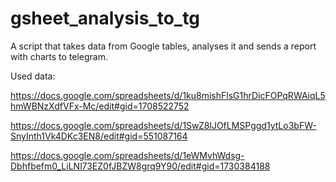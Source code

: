# gsheet_analysis_to_tg
A script that takes data from Google tables, analyses it and sends a report with charts to telegram.

Used data:

https://docs.google.com/spreadsheets/d/1ku8mishFlsG1hrDicFOPqRWAiqL5hmWBNzXdfVFx-Mc/edit#gid=1708522752

https://docs.google.com/spreadsheets/d/1SwZ8lJOfLMSPggd1ytLo3bFW-SnyInth1Vk4DKc3EN8/edit#gid=551087164

https://docs.google.com/spreadsheets/d/1eWMvhWdsg-Dbhfbefm0_LiLNl73EZ0fJBZW8grq9Y90/edit#gid=1730384188
